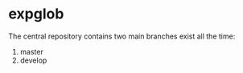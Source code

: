 expglob
=====

The central repository contains two main branches exist all the time:

1. master
2. develop
